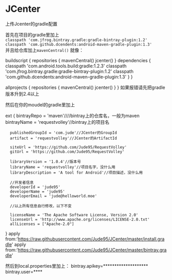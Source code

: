 # JCenter
上传Jcenter的gradle配置

首先在项目的gradle里加上  
`classpath 'com.jfrog.bintray.gradle:gradle-bintray-plugin:1.2'`  
`classpath 'com.github.dcendents:android-maven-gradle-plugin:1.3'`  
并且给仓库加上`mavenCentral()`
就像：

  buildscript {
      repositories {
          mavenCentral()
          jcenter()
      }
      dependencies {
          classpath 'com.android.tools.build:gradle:1.2.3'
          classpath 'com.jfrog.bintray.gradle:gradle-bintray-plugin:1.2'
          classpath 'com.github.dcendents:android-maven-gradle-plugin:1.3'
      }
  }
  
  allprojects {
      repositories {
          mavenCentral()
          jcenter()
      }
  }
如果报错请先把gradle版本升到2.4以上

然后在你的moudel的gradle里加上

  ext {
      bintrayRepo = 'maven'////bintray上的仓库名，一般为maven
      bintrayName = 'requestvolley'//bintray上的项目名
  
      publishedGroupId = 'com.jude'//JCenter的GroupId
      artifact = 'requestvolley'//JCenter的ArtifactId
  
      siteUrl = 'https://github.com/Jude95/RequestVolley'
      gitUrl = 'https://github.com/Jude95/RequestVolley'
  
      libraryVersion = '1.0.4'//版本号
      libraryName = 'requestvolley'//项目名字，没什么用
      libraryDescription = 'A tool for Android'//项目描述，没什么用
  
      //开发者信息
      developerId = 'jude95'
      developerName = 'jude95'
      developerEmail = 'jude@helloworld.moe'
      
      //以上所有信息自行修改，以下不变
      
      licenseName = 'The Apache Software License, Version 2.0'
      licenseUrl = 'http://www.apache.org/licenses/LICENSE-2.0.txt'
      allLicenses = ["Apache-2.0"]
  }
  apply from:'https://raw.githubusercontent.com/Jude95/JCenter/master/install.gradle'
  apply from:'https://raw.githubusercontent.com/Jude95/JCenter/master/bintray.gradle'

然后到local.properties里加上：
bintray.apikey=********************
bintray.user=****
